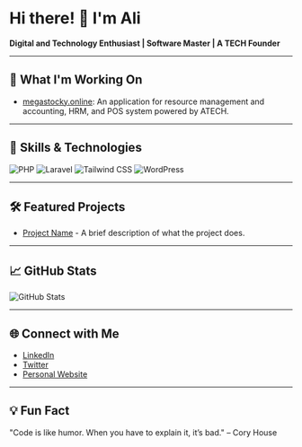 # Hi there! 👋 I'm Ali
**Digital and Technology Enthusiast | Software Master | A TECH Founder**

---

## 🚀 What I'm Working On
- [megastocky.online](https://megastocky.online): An application for resource management and accounting, HRM, and POS system powered by ATECH.

---

## 🔧 Skills & Technologies
![PHP](https://img.shields.io/badge/-PHP-777BB4?style=flat-square&logo=php&logoColor=white)
![Laravel](https://img.shields.io/badge/-Laravel-FF2D20?style=flat-square&logo=laravel&logoColor=white)
![Tailwind CSS](https://img.shields.io/badge/-Tailwind%20CSS-38B2AC?style=flat-square&logo=tailwind-css&logoColor=white)
![WordPress](https://img.shields.io/badge/-WordPress-21759B?style=flat-square&logo=wordpress&logoColor=white)

---

## 🛠️ Featured Projects
- [Project Name](Link) - A brief description of what the project does.

---

## 📈 GitHub Stats
![GitHub Stats](https://github-readme-stats.vercel.app/api?username=yourusername&show_icons=true&theme=radical)

---

## 🌐 Connect with Me
- [LinkedIn](https://www.linkedin.com/in/yourprofile)
- [Twitter](https://twitter.com/yourhandle)
- [Personal Website](https://yourwebsite.com)

---

## 💡 Fun Fact
"Code is like humor. When you have to explain it, it’s bad." – Cory House
